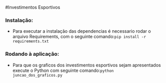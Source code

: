 #Investimentos Esportivos

###  Instalação:
- Para executar a instalação das dependencias é necessario rodar o arquivo Requirements, com o seguinte comando:`pip install -r requirements.txt`

### Rodando à aplicação:
- Para que os graficos dos investimentos esportivos sejam apresentados execute o Python com seguinte comando:`python juncao_dos_graficos.py`
